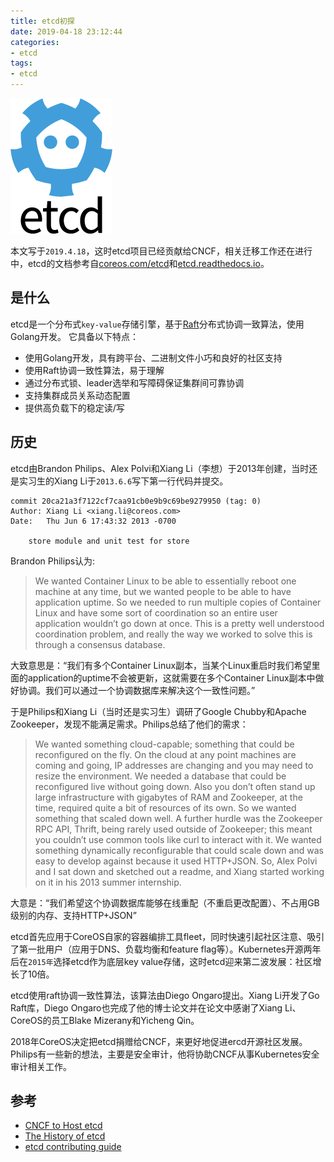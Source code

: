 ```yaml
---
title: etcd初探
date: 2019-04-18 23:12:44
categories:
- etcd
tags:
- etcd
---
```

![](https://raw.githubusercontent.com/etcd-io/etcd/master/logos/etcd-stacked-color.png)

本文写于`2019.4.18`，这时etcd项目已经贡献给CNCF，相关迁移工作还在进行中，etcd的文档参考自[coreos.com/etcd](https://coreos.com/etcd/)和[etcd.readthedocs.io](https://etcd.readthedocs.io/en/latest)。

<!-- more -->
## 是什么
etcd是一个分布式`key-value`存储引擎，基于[Raft](https://raft.github.io/)分布式协调一致算法，使用Golang开发。
它具备以下特点：
- 使用Golang开发，具有跨平台、二进制文件小巧和良好的社区支持
- 使用Raft协调一致性算法，易于理解
- 通过分布式锁、leader选举和写障碍保证集群间可靠协调
- 支持集群成员关系动态配置
- 提供高负载下的稳定读/写

## 历史
etcd由Brandon Philips、Alex Polvi和Xiang Li（李想）于2013年创建，当时还是实习生的Xiang Li于`2013.6.6`写下第一行代码并提交。
```shell
commit 20ca21a3f7122cf7caa91cb0e9b9c69be9279950 (tag: 0)
Author: Xiang Li <xiang.li@coreos.com>
Date:   Thu Jun 6 17:43:32 2013 -0700

    store module and unit test for store

```

Brandon Philips认为:
>We wanted Container Linux to be able to essentially reboot one machine at any time, but we wanted people to be able to have application uptime. So we needed to run multiple copies of Container Linux and have some sort of coordination so an entire user application wouldn’t go down at once. This is a pretty well understood coordination problem, and really the way we worked to solve this is through a consensus database.

大致意思是：“我们有多个Container Linux副本，当某个Linux重启时我们希望里面的application的uptime不会被更新，这就需要在多个Container Linux副本中做好协调。我们可以通过一个协调数据库来解决这个一致性问题。”

于是Philips和Xiang Li（当时还是实习生）调研了Google Chubby和Apache Zookeeper，发现不能满足需求。Philips总结了他们的需求：
>We wanted something cloud-capable; something that could be reconfigured on the fly. On the cloud at any point machines are coming and going, IP addresses are changing and you may need to resize the environment. We needed a database that could be reconfigured live without going down. Also you don’t often stand up large infrastructure with gigabytes of RAM and Zookeeper, at the time, required quite a bit of resources of its own. So we wanted something that scaled down well. A further hurdle was the Zookeeper RPC API, Thrift, being rarely used outside of Zookeeper; this meant you couldn’t use common tools like curl to interact with it. We wanted something dynamically reconfigurable that could scale down and was easy to develop against because it used HTTP+JSON. So, Alex Polvi and I sat down and sketched out a readme, and Xiang started working on it in his 2013 summer internship.

大意是：“我们希望这个协调数据库能够在线重配（不重启更改配置）、不占用GB级别的内存、支持HTTP+JSON”

etcd首先应用于CoreOS自家的容器编排工具fleet，同时快速引起社区注意、吸引了第一批用户（应用于DNS、负载均衡和feature flag等）。Kubernetes开源两年后在`2015年`选择etcd作为底层key value存储，这时etcd迎来第二波发展：社区增长了10倍。

etcd使用raft协调一致性算法，该算法由Diego Ongaro提出。Xiang Li开发了Go Raft库，Diego Ongaro也完成了他的博士论文并在论文中感谢了Xiang Li、CoreOS的员工Blake Mizerany和Yicheng Qin。

2018年CoreOS决定把etcd捐赠给CNCF，来更好地促进ercd开源社区发展。Philips有一些新的想法，主要是安全审计，他将协助CNCF从事Kubernetes安全审计相关工作。

## 参考
- [CNCF to Host etcd](https://www.cncf.io/blog/2018/12/11/cncf-to-host-etcd/)
- [The History of etcd](https://coreos.com/blog/history-etcd)
- [etcd contributing guide](https://github.com/etcd-io/etcd/blob/master/CONTRIBUTING.md)